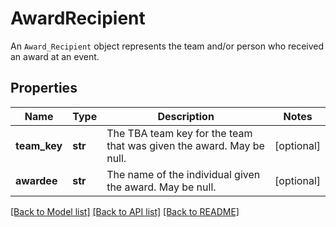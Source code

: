# AwardRecipient

An `Award_Recipient` object represents the team and/or person who received an award at an event.
## Properties
Name | Type | Description | Notes
------------ | ------------- | ------------- | -------------
**team_key** | **str** | The TBA team key for the team that was given the award. May be null. | [optional] 
**awardee** | **str** | The name of the individual given the award. May be null. | [optional] 

[[Back to Model list]](../README.md#documentation-for-models) [[Back to API list]](../README.md#documentation-for-api-endpoints) [[Back to README]](../README.md)


